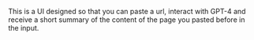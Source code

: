 This is a UI designed so that you can paste a url, interact with GPT-4 and receive a short summary of the content of the page you pasted before in the input. 